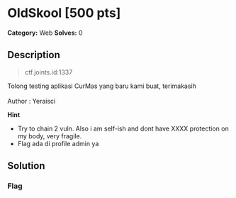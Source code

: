 # OldSkool [500 pts]

**Category:** Web
**Solves:** 0

## Description
>ctf.joints.id:1337

Tolong testing aplikasi CurMas yang baru kami buat, terimakasih<br>
<br>
Author : Yeraisci

**Hint**
* Try to chain 2 vuln. Also i am self-ish and dont have XXXX protection on my body, very fragile.
* Flag ada di profile admin ya

## Solution

### Flag

